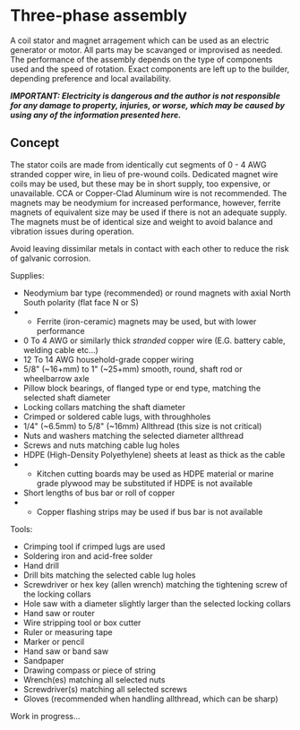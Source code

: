 # Three-phase assembly

A coil stator and magnet arragement which can be used as an electric generator or motor. All parts may be scavanged or improvised as needed. The performance of the assembly depends on the type of components used and the speed of rotation. Exact components are left up to the builder, depending preference and local availability.

***IMPORTANT: Electricity is dangerous and the author is not responsible for any damage to property, injuries, or worse, which may be caused by using any of the information presented here.***

## Concept

The stator coils are made from identically cut segments of 0 - 4 AWG stranded copper wire, in lieu of pre-wound coils. Dedicated magnet wire coils may be used, but these may be in short supply, too expensive, or unavailable. CCA or Copper-Clad Aluminum wire is not recommended. The magnets may be neodymium for increased performance, however, ferrite magnets of equivalent size may be used if there is not an adequate supply. The magnets must be of identical size and weight to avoid balance and vibration issues during operation.

Avoid leaving dissimilar metals in contact with each other to reduce the risk of galvanic corrosion.

Supplies:
* Neodymium bar type (recommended) or round magnets with axial North South polarity (flat face N or S)
* * Ferrite (iron-ceramic) magnets may be used, but with lower performance
* 0 To 4 AWG or similarly thick *stranded* copper wire (E.G. battery cable, welding cable etc...)
* 12 To 14 AWG household-grade copper wiring
* 5/8" (~16+mm) to 1" (~25+mm) smooth, round, shaft rod or wheelbarrow axle
* Pillow block bearings, of flanged type or end type, matching the selected shaft diameter
* Locking collars matching the shaft diameter
* Crimped or soldered cable lugs, with throughholes
* 1/4" (~6.5mm) to 5/8" (~16mm) Allthread (this size is not critical)
* Nuts and washers matching the selected diameter allthread
* Screws and nuts matching cable lug holes
* HDPE (High-Density Polyethylene) sheets at least as thick as the cable
* * Kitchen cutting boards may be used as HDPE material or marine grade plywood may be substituted if HDPE is not available
* Short lengths of bus bar or roll of copper
* * Copper flashing strips may be used if bus bar is not available

Tools:
* Crimping tool if crimped lugs are used
* Soldering iron and acid-free solder
* Hand drill 
* Drill bits matching the selected cable lug holes
* Screwdriver or hex key (allen wrench) matching the tightening screw of the locking collars
* Hole saw with a diameter slightly larger than the selected locking collars
* Hand saw or router
* Wire stripping tool or box cutter
* Ruler or measuring tape
* Marker or pencil
* Hand saw or band saw
* Sandpaper
* Drawing compass or piece of string
* Wrench(es) matching all selected nuts
* Screwdriver(s) matching all selected screws
* Gloves (recommended when handling allthread, which can be sharp)



Work in progress...


